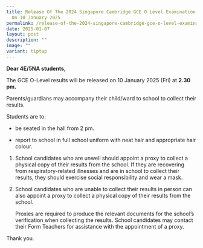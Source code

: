 ```yaml
---
title: Release Of The 2024 Singapore Cambridge GCE O Level Examination Results
  On 10 January 2025
permalink: /release-of-the-2024-singapore-cambridge-gce-o-level-examination-results-on-10-january-2025/
date: 2025-01-07
layout: post
description: ""
image: ""
variant: tiptap
---
```

<p><strong>Dear 4E/5NA students,</strong>
</p>
<p>The GCE O-Level results will be released on 10 January 2025 (Fri) at <strong>2.30 pm.</strong>
</p>
<p>Parents/guardians may accompany their child/ward to school to collect
their results.</p>
<p>Students are to:</p>
<ul data-tight="true" class="tight">
<li>
<p>be seated in the hall from 2 pm.</p>
</li>
<li>
<p>report to school in full school uniform with neat hair and appropriate
hair colour.</p>
</li>
</ul>
<ol data-tight="true" class="tight">
<li>
<p>School candidates who are unwell should appoint a proxy to collect a physical
copy of their results from the school. If they are recovering from respiratory-related
illnesses and are in school to collect their results, they should exercise
social responsibility and wear a mask.</p>
</li>
<li>
<p>School candidates who are unable to collect their results in person can
also appoint a proxy to collect a physical copy of their results from the
school.</p>
<p>Proxies are required to produce the relevant documents for the school’s
verification when collecting the results. School candidates may contact
their Form Teachers for assistance with the appointment of a proxy.</p>
</li>
</ol>
<p>Thank you.</p>